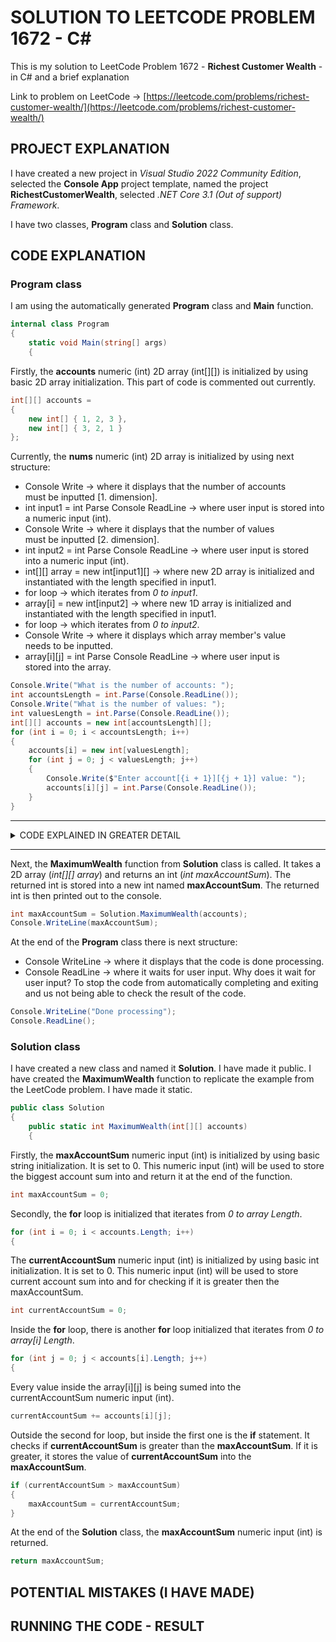 # SOLUTION TO LEETCODE PROBLEM 1672 - C#

This is my solution to LeetCode Problem 1672 - **Richest Customer Wealth** - in C# and a brief explanation

Link to problem on LeetCode -> [https://leetcode.com/problems/richest-customer-wealth/](https://leetcode.com/problems/richest-customer-wealth/)

## PROJECT EXPLANATION

I have created a new project in _Visual Studio 2022 Community Edition_, selected the **Console App** project template, named the project **RichestCustomerWealth**, selected _.NET Core 3.1 (Out of support) Framework_.

I have two classes, **Program** class and **Solution** class.

## CODE EXPLANATION

### Program class 

I am using the automatically generated **Program** class and **Main** function.

```cs
internal class Program
{
    static void Main(string[] args)
    {
```

Firstly, the **accounts** numeric (int) 2D array (int[][]) is initialized by using basic 2D array initialization. This part of code is commented out currently.

```cs
int[][] accounts =
{
    new int[] { 1, 2, 3 },
    new int[] { 3, 2, 1 }
};
```

Currently, the **nums** numeric (int) 2D array is initialized by using next structure:

- Console Write -> where it displays that the number of accounts must be inputted [1. dimension].
- int input1 = int Parse Console ReadLine -> where user input is stored into a numeric input (int).
- Console Write -> where it displays that the number of values must be inputted [2. dimension].
- int input2 = int Parse Console ReadLine -> where user input is stored into a numeric input (int).
- int[][] array = new int[input1][] -> where new 2D array is initialized and instantiated with the length specified in input1.
- for loop -> which iterates from _0 to input1_.
- array[i] = new int[input2] -> where new 1D array is initialized and instantiated with the length specified in input1.
- for loop -> which iterates from _0 to input2_.
- Console Write -> where it displays which array member's value needs to be inputted.
- array[i][j] = int Parse Console ReadLine -> where user input is stored into the array.

```cs
Console.Write("What is the number of accounts: ");
int accountsLength = int.Parse(Console.ReadLine());
Console.Write("What is the number of values: ");
int valuesLength = int.Parse(Console.ReadLine());
int[][] accounts = new int[accountsLength][];
for (int i = 0; i < accountsLength; i++)
{
    accounts[i] = new int[valuesLength];
    for (int j = 0; j < valuesLength; j++)
    {
        Console.Write($"Enter account[{i + 1}][{j + 1}] value: ");
        accounts[i][j] = int.Parse(Console.ReadLine());
    }
}
```

---

<details>
<summary>CODE EXPLAINED IN GREATER DETAIL</summary><br>
- When initializing a 2D array and at once filling it with values, notice that array Length does not need to be specified. This is because the Length of the array is implied by the number of array submembers and their values provided. Also, array does not need to be specifically instantiated (new int[input][]). This is because instantiation is implied.<br><br>
- When initializing a 2D array first before filling it with values, array Length needs to be specified and array needs to be specifically instantiated (new int[input1][]).<br><br>
- When initializing each of the array submembers first before filling it with values, array Length needs to be specified and array needs to be specifically instantiated (new int[input2]).<br><br>
- Notice that you cannot at the start instantiate the 2D array by providing both Length values (new int[input1][input2]). You need to instantiate array submembers one at a time, after instantiating the 2D array itself.<br><br>
- Console.ReadLine always takes user input in a text format (string) . To convert the text input (string) into a numeric input (int) -> int Parse needs to be used.<br><br>
- 2D array submembers can be accessed by using array[i]. 2D array values can be accessed by using array[i][j].<br>
</details>

---

Next, the **MaximumWealth** function from **Solution** class is called. It takes a 2D array (_int[][] array_) and returns an int (_int maxAccountSum_). The returned int is stored into a new int named **maxAccountSum**. The returned int is then printed out to the console.

```cs
int maxAccountSum = Solution.MaximumWealth(accounts);
Console.WriteLine(maxAccountSum);
```

At the end of the **Program** class there is next structure:

- Console WriteLine -> where it displays that the code is done processing.
- Console ReadLine -> where it waits for user input. Why does it wait for user input? To stop the code from automatically completing and exiting and us not being able to check the result of the code.

```cs
Console.WriteLine("Done processing");
Console.ReadLine();
```

### Solution class 

I have created a new class and named it **Solution**. I have made it public. I have created the **MaximumWealth** function to replicate the example from the LeetCode problem. I have made it static.

```cs
public class Solution
{
    public static int MaximumWealth(int[][] accounts)
    {
```

Firstly, the **maxAccountSum** numeric input (int) is initialized by using basic string initialization. It is set to 0. This numeric input (int) will be used to store the biggest account sum into and return it at the end of the function.

```cs
int maxAccountSum = 0;
```

Secondly, the **for** loop is initialized that iterates from _0 to array Length_.

```cs
for (int i = 0; i < accounts.Length; i++)
{
```

The **currentAccountSum** numeric input (int) is initialized by using basic int initialization. It is set to 0. This numeric input (int) will be used to store current account sum into and for checking if it is greater then the maxAccountSum.

```cs
int currentAccountSum = 0;
```

Inside the **for** loop, there is another **for** loop initialized that iterates from _0 to array[i] Length_.

```cs
for (int j = 0; j < accounts[i].Length; j++)
{
```

Every value inside the array[i][j] is being sumed into the currentAccountSum numeric input (int).

```cs
currentAccountSum += accounts[i][j];
```

Outside the second for loop, but inside the first one is the **if** statement. It checks if **currentAccountSum** is greater than the **maxAccountSum**. If it is greater, it stores the value of **currentAccountSum** into the **maxAccountSum**.

```cs
if (currentAccountSum > maxAccountSum)
{
    maxAccountSum = currentAccountSum;
}
```

At the end of the **Solution** class, the **maxAccountSum** numeric input (int) is returned.

```cs
return maxAccountSum;
```

## POTENTIAL MISTAKES (I HAVE MADE)



## RUNNING THE CODE - RESULT


